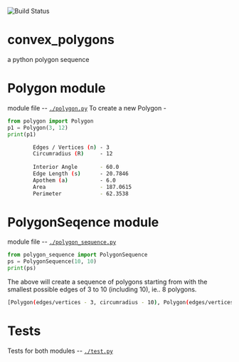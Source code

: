 ![Build Status](https://github.com/askmuhsin/convex_polygons/workflows/python_test/badge.svg)

# convex_polygons
a python polygon sequence

# Polygon module
module file -- [`./polygon.py`](https://github.com/askmuhsin/convex_polygons/blob/main/polygon.py)
To create a new Polygon - 
```python
from polygon import Polygon
p1 = Polygon(3, 12)
print(p1)
```
>
```bash
        Edges / Vertices (n) - 3
        Circumradius (R)     - 12
        
        Interior Angle       - 60.0
        Edge Length (s)      - 20.7846
        Apothem (a)          - 6.0
        Area                 - 187.0615
        Perimeter            - 62.3538
```

# PolygonSeqence module
module file -- [`./polygon_sequence.py`](https://github.com/askmuhsin/convex_polygons/blob/main/polygon_sequence.py)
```python
from polygon_sequence import PolygonSequence
ps = PolygonSequence(10, 10) 
print(ps)
```
The above will create a sequence of polygons starting from with the smallest possible edges of 3 to 10 (including 10), ie.. 8 polygons.
```bash
[Polygon(edges/vertices - 3, circumradius - 10), Polygon(edges/vertices - 4, circumradius - 10), Polygon(edges/vertices - 5, circumradius - 10), Polygon(edges/vertices - 6, circumradius - 10), Polygon(edges/vertices - 7, circumradius - 10), Polygon(edges/vertices - 8, circumradius - 10), Polygon(edges/vertices - 9, circumradius - 10), Polygon(edges/vertices - 10, circumradius - 10)]
```

# Tests
Tests for both modules -- [`./test.py`](https://github.com/askmuhsin/convex_polygons/blob/main/test.py)
